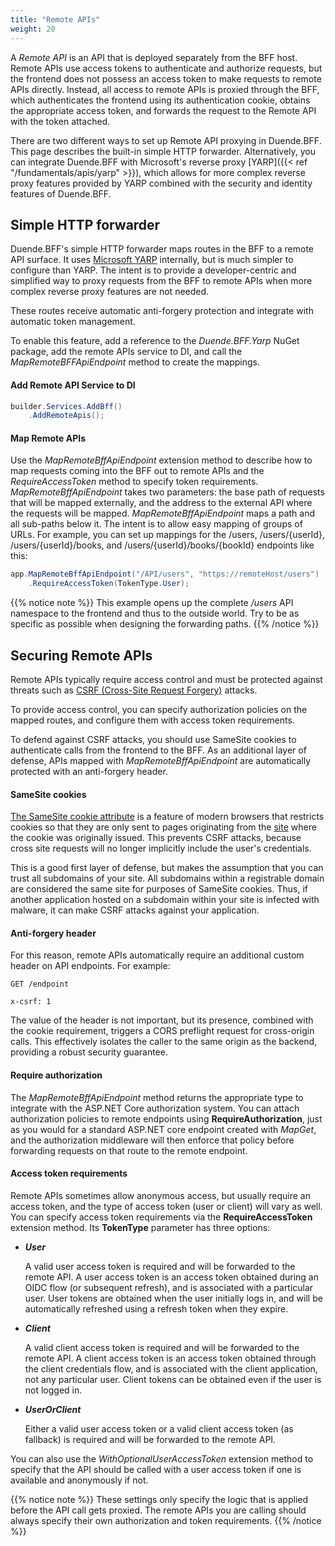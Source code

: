 ```yaml
---
title: "Remote APIs"
weight: 20
---
```


A _Remote API_ is an API that is deployed separately from the BFF host. Remote APIs use access tokens to authenticate and authorize requests, but the frontend does not possess an access token to make requests to remote APIs directly. Instead, all access to remote APIs is proxied through the BFF, which authenticates the frontend using its authentication cookie, obtains the appropriate access token, and forwards the request to the Remote API with the token attached.

There are two different ways to set up Remote API proxying in Duende.BFF. This page describes the built-in simple HTTP forwarder. Alternatively, you can integrate Duende.BFF with Microsoft's reverse proxy [YARP]({{< ref "/fundamentals/apis/yarp" >}}), which allows for more complex reverse proxy features provided by YARP combined with the security and identity features of Duende.BFF.

## Simple HTTP forwarder

Duende.BFF's simple HTTP forwarder maps routes in the BFF to a remote API surface. It uses [Microsoft YARP](https://github.com/microsoft/reverse-proxy) internally, but is much simpler to configure than YARP. The intent is to provide a developer-centric and simplified way to proxy requests from the BFF to remote APIs when more complex reverse proxy features are not needed.

These routes receive automatic anti-forgery protection and integrate with automatic token management.

To enable this feature, add a reference to the *Duende.BFF.Yarp* NuGet package, add the remote APIs service to DI, and call the *MapRemoteBFFApiEndpoint* method to create the mappings.

#### Add Remote API Service to DI

```cs
builder.Services.AddBff()
    .AddRemoteApis();
```


#### Map Remote APIs
Use the *MapRemoteBffApiEndpoint* extension method to describe how to map requests coming into the BFF out to remote APIs and the *RequireAccessToken* method to specify token requirements. *MapRemoteBffApiEndpoint* takes two parameters: the base path of requests that will be mapped externally, and the address to the external API where the requests will be mapped. *MapRemoteBffApiEndpoint* maps a path and all sub-paths below it. The intent is to allow easy mapping of groups of URLs. For example, you can set up mappings for the /users, /users/{userId}, /users/{userId}/books, and /users/{userId}/books/{bookId} endpoints like this:

```cs
app.MapRemoteBffApiEndpoint("/API/users", "https://remoteHost/users")
    .RequireAccessToken(TokenType.User);
```

{{% notice note %}}
This example opens up the complete */users* API namespace to the frontend and thus to the outside world. Try to be as specific as possible when designing the forwarding paths.
{{% /notice %}}

## Securing Remote APIs
Remote APIs typically require access control and must be protected against threats such as [CSRF (Cross-Site Request Forgery)](https://developer.mozilla.org/en-US/docs/Glossary/CSRF) attacks. 

To provide access control, you can specify authorization policies on the mapped routes, and configure them with access token requirements.

To defend against CSRF attacks, you should use SameSite cookies to authenticate calls from the frontend to the BFF. As an additional layer of defense, APIs mapped with *MapRemoteBffApiEndpoint* are automatically protected with an anti-forgery header. 


#### SameSite cookies
[The SameSite cookie attribute](https://developer.mozilla.org/en-US/docs/Web/HTTP/Headers/Set-Cookie#samesitesamesite-value) is a feature of modern browsers that restricts cookies so that they are only sent to pages originating from the [site](https://developer.mozilla.org/en-US/docs/Glossary/Site) where the cookie was originally issued. This prevents CSRF attacks, because cross site requests will no longer implicitly include the user's credentials.

This is a good first layer of defense, but makes the assumption that you can trust all subdomains of your site. All subdomains within a registrable domain are considered the same site for purposes of SameSite cookies. Thus, if another application hosted on a subdomain within your site is infected with malware, it can make CSRF attacks against your application.


#### Anti-forgery header

For this reason, remote APIs automatically require an additional custom header on API endpoints. For example:

```
GET /endpoint

x-csrf: 1
```

The value of the header is not important, but its presence, combined with the cookie requirement, triggers a CORS preflight request for cross-origin calls. This effectively isolates the caller to the same origin as the backend, providing a robust security guarantee. 

#### Require authorization

The *MapRemoteBffApiEndpoint* method returns the appropriate type to integrate with the ASP.NET Core authorization system. You can attach authorization policies to remote endpoints using **RequireAuthorization**, just as you would for a standard ASP.NET core endpoint created with *MapGet*, and the authorization middleware will then enforce that policy before forwarding requests on that route to the remote endpoint.

#### Access token requirements

Remote APIs sometimes allow anonymous access, but usually require an access token, and the type of access token (user or client) will vary as well. You can specify access token requirements via the **RequireAccessToken** extension method. Its **TokenType** parameter has three options:

* ***User***

    A valid user access token is required and will be forwarded to the remote API. A user access token is an access token obtained during an OIDC flow (or subsequent refresh), and is associated with a particular user. User tokens are obtained when the user initially logs in, and will be automatically refreshed using a refresh token when they expire.

* ***Client***

    A valid client access token is required and will be forwarded to the remote API. A client access token is an access token obtained through the client credentials flow, and is associated with the client application, not any particular user. Client tokens can be obtained even if the user is not logged in.

* ***UserOrClient***

    Either a valid user access token or a valid client access token (as fallback) is required and will be forwarded to the remote API.

You can also use the *WithOptionalUserAccessToken* extension method to specify that the API should be called with a user access token if one is available and anonymously if not.

{{% notice note %}}
These settings only specify the logic that is applied before the API call gets proxied. The remote APIs you are calling should always specify their own authorization and token requirements.
{{% /notice %}}
